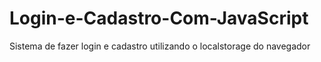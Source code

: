 # Login-e-Cadastro-Com-JavaScript
 Sistema de fazer login e cadastro utilizando o localstorage do navegador
